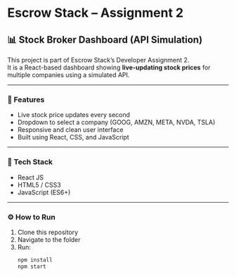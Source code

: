 # Escrow Stack – Assignment 2

## 📊 Stock Broker Dashboard (API Simulation)

This project is part of Escrow Stack’s Developer Assignment 2.  
It is a React-based dashboard showing **live-updating stock prices** for multiple companies using a simulated API.

---

### 🚀 Features
- Live stock price updates every second  
- Dropdown to select a company (GOOG, AMZN, META, NVDA, TSLA)  
- Responsive and clean user interface  
- Built using React, CSS, and JavaScript  

---

### 🧠 Tech Stack
- React JS  
- HTML5 / CSS3  
- JavaScript (ES6+)  

---

### ⚙️ How to Run
1. Clone this repository  
2. Navigate to the folder  
3. Run:
   ```bash
   npm install
   npm start
